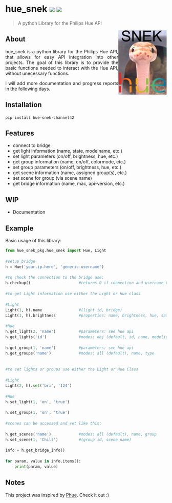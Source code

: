 # hue_snek [![](https://img.shields.io/badge/Version-0.2-green.svg)](https://pypi.org/project/hue-snek-channel42/) ![](https://img.shields.io/badge/License-MIT-orange.svg) 
> A python Library for the Philips Hue API

<img align="right" border="0" padding="4" src="https://github.com/channel-42/hue-snek/blob/master/.resources/snek.png" width="30%">


<div style="text-align: justify">

## About
hue_snek is a python library for the Philips Hue API, that allows for easy API integration into other projects. The goal of this library is to provide the basic functions needed to interact with the Hue API, without unecessary functions.  

I will add more documentation and progress reports in the following days.

## Installation

`pip install hue-snek-channel42`

## Features

- connect to bridge
- get light information (name, state, modelname, etc.)
- set light parameters  (on/off, brightness, hue, etc.)
- get group information (name, on/off, colormode, etc.)
- set group parameters  (on/off, brightness, hue, etc.)
- get scene information (name, assigned group(s), etc.)
- set scene for group   (via scene name)
- get bridge information (name, mac, api-version, etc.)

## WIP
- Documentation

## Example

Basic usage of this library:

</div>

```python
from hue_snek_pkg.hue_snek import Hue, Light

#setup bridge
h = Hue('your.ip.here', 'generic-username')

#to check the connection to the bridge use:
h.checkup()                     #returns 0 if connection and username OK

#to get Light information use either the Light or Hue class

#Light
Light(1, h).name                #(light id, bridge)
Light(1, h).brightness          #properties: name, brightness, hue, saturation, state

#Hue
h.get_light(2, 'name')          #parameters: see hue api
h.get_lights('id')              #modes: obj (default, id, name, modelid

h.get_group(1, 'name')          #parameters: see hue api
h.get_groups('name')            #modes: all (default), name, type


#to set lights or groups use either the Light or Hue Class

#Light
Light(2, h).set('bri', '124')

#Hue
h.set_light(1, 'on', 'true')

h.set_group(1, 'on', 'true')

#scenes can be accessed and set like this:

h.get_scenes('name')            #modes: all (default), name, group
h.set_scene(1, 'Chill')         #(group id, scene name)

info = h.get_bridge_info()

for param, value in info.items():
    print(param, value)

```
## Notes

This project was inspired by [Phue](https://github.com/studioimaginaire/phue/). Check it out :)
